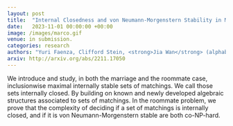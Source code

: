 ```yaml
---
layout: post
title:  "Internal Closedness and von Neumann-Morgenstern Stability in Matching Theory: Structures and Complexity"
date:   2023-11-01 00:00:00 +00:00
image: /images/marco.gif
venue: in submission.
categories: research
authors: "Yuri Faenza, Clifford Stein, <strong>Jia Wan</strong> (alphabetical order)"
arxiv: http://arxiv.org/abs/2211.17050
---
```

We introduce and study, in both the marriage and the roommate case, inclusionwise maximal internally stable sets of matchings. We call those sets internally closed. By building on known and newly developed algebraic structures associated to sets of matchings. In the roommate problem, we prove that the complexity of deciding if a set of matchings is internally closed, and if it is von Neumann-Morgenstern stable are both co-NP-hard.
